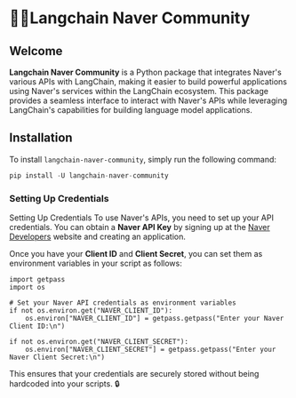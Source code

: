 # 🦜️🔗Langchain Naver Community

## Welcome
**Langchain Naver Community** is a Python package that integrates Naver's various APIs with LangChain, making it easier to build powerful applications using Naver's services within the LangChain ecosystem. This package provides a seamless interface to interact with Naver's APIs while leveraging LangChain's capabilities for building language model applications.


## Installation
To install `langchain-naver-community`, simply run the following command:
```python
pip install -U langchain-naver-community
```
### Setting Up Credentials
Setting Up Credentials
To use Naver's APIs, you need to set up your API credentials. You can obtain a **Naver API Key** by signing up at the [Naver Developers](https://developers.naver.com/main/) website and creating an application.

Once you have your **Client ID** and **Client Secret**, you can set them as environment variables in your script as follows:
```
import getpass
import os

# Set your Naver API credentials as environment variables
if not os.environ.get("NAVER_CLIENT_ID"):
    os.environ["NAVER_CLIENT_ID"] = getpass.getpass("Enter your Naver Client ID:\n")

if not os.environ.get("NAVER_CLIENT_SECRET"):
    os.environ["NAVER_CLIENT_SECRET"] = getpass.getpass("Enter your Naver Client Secret:\n")

```
This ensures that your credentials are securely stored without being hardcoded into your scripts. 🔒